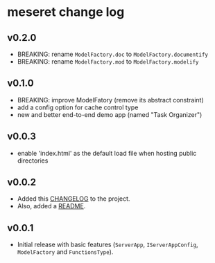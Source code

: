 # meseret change log

## v0.2.0
- BREAKING: rename `ModelFactory.doc` to `ModelFactory.documentify`
- BREAKING: rename `ModelFactory.mod` to `ModelFactory.modelify`

## v0.1.0
- BREAKING: improve ModelFatory (remove its abstract constraint)
- add a config option for cache control type
- new and better end-to-end demo app (named "Task Organizer")

## v0.0.3
- enable 'index.html' as the default load file when hosting public directories

## v0.0.2
- Added this [CHANGELOG](CHANGELOG.md) to the project.
- Also, added a [README](README.md).

## v0.0.1
- Initial release with basic features (`ServerApp`, `IServerAppConfig`, `ModelFactory` and `FunctionsType`).
